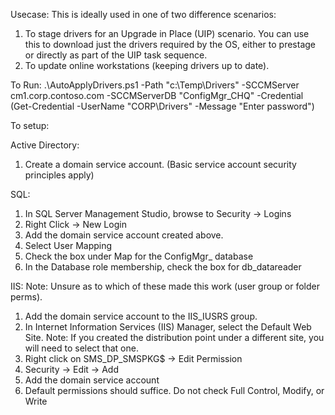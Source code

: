 Usecase:
This is ideally used in one of two difference scenarios:
1) To stage drivers for an Upgrade in Place (UIP) scenario.  You can use this to download just the drivers required by the OS, either to prestage or directly as part of the UIP task sequence.
2) To update online workstations (keeping drivers up to date).

To Run:
.\AutoApplyDrivers.ps1 -Path "c:\Temp\Drivers\" -SCCMServer cm1.corp.contoso.com -SCCMServerDB "ConfigMgr_CHQ" -Credential (Get-Credential -UserName "CORP\Drivers" -Message "Enter password")

To setup:

Active Directory:
1) Create a domain service account.
(Basic service account security principles apply)

SQL:
1) In SQL Server Management Studio, browse to Security -> Logins
2) Right Click -> New Login
3) Add the domain service account created above.
4) Select User Mapping
5) Check the box under Map for the ConfigMgr_ database
6) In the Database role membership, check the box for db_datareader

IIS:
Note: Unsure as to which of these made this work (user group or folder perms).
1) Add the domain service account to the IIS_IUSRS group.
2) In Internet Information Services (IIS) Manager, select the Default Web Site.
   Note: If you created the distribution point under a different site, you will need to select that one.
3) Right click on SMS_DP_SMSPKG$ -> Edit Permission
4) Security -> Edit -> Add
5) Add the domain service account
6) Default permissions should suffice.  Do not check Full Control, Modify, or Write